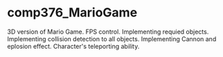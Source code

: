 # comp376_MarioGame
3D version of Mario Game.
FPS control.
Implementing requied objects.
Implementing collision detection to all objects.
Implementing Cannon and eplosion effect.
Character's teleporting ability.
